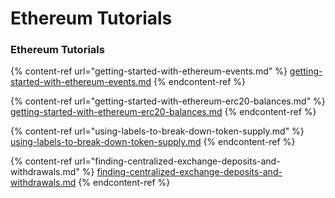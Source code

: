 # Ethereum Tutorials

### Ethereum Tutorials

{% content-ref url="getting-started-with-ethereum-events.md" %}
[getting-started-with-ethereum-events.md](getting-started-with-ethereum-events.md)
{% endcontent-ref %}

{% content-ref url="getting-started-with-ethereum-erc20-balances.md" %}
[getting-started-with-ethereum-erc20-balances.md](getting-started-with-ethereum-erc20-balances.md)
{% endcontent-ref %}

{% content-ref url="using-labels-to-break-down-token-supply.md" %}
[using-labels-to-break-down-token-supply.md](using-labels-to-break-down-token-supply.md)
{% endcontent-ref %}

{% content-ref url="finding-centralized-exchange-deposits-and-withdrawals.md" %}
[finding-centralized-exchange-deposits-and-withdrawals.md](finding-centralized-exchange-deposits-and-withdrawals.md)
{% endcontent-ref %}







